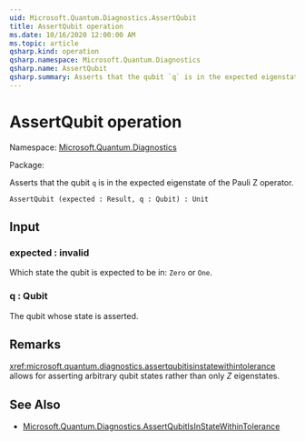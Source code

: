```yaml
---
uid: Microsoft.Quantum.Diagnostics.AssertQubit
title: AssertQubit operation
ms.date: 10/16/2020 12:00:00 AM
ms.topic: article
qsharp.kind: operation
qsharp.namespace: Microsoft.Quantum.Diagnostics
qsharp.name: AssertQubit
qsharp.summary: Asserts that the qubit `q` is in the expected eigenstate of the Pauli Z operator.
---
```


# AssertQubit operation

Namespace: [Microsoft.Quantum.Diagnostics](xref:Microsoft.Quantum.Diagnostics)

Package: [](https://nuget.org/packages/)


Asserts that the qubit `q` is in the expected eigenstate of the Pauli Z operator.

```Q#
AssertQubit (expected : Result, q : Qubit) : Unit
```


## Input

### expected : __invalid<Result>__

Which state the qubit is expected to be in: `Zero` or `One`.


### q : Qubit

The qubit whose state is asserted.



## Remarks

<xref:microsoft.quantum.diagnostics.assertqubitisinstatewithintolerance> allows for assertingarbitrary qubit states rather than only $Z$ eigenstates.

## See Also

- [Microsoft.Quantum.Diagnostics.AssertQubitIsInStateWithinTolerance](xref:Microsoft.Quantum.Diagnostics.AssertQubitIsInStateWithinTolerance)